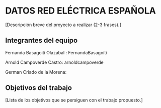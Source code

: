 # DATOS RED ELÉCTRICA ESPAÑOLA

[Descripción breve del proyecto a realizar (2-3 frases).]

## Integrantes del equipo

Fernanda Basagoiti Olazabal : FernandaBasagoiti

Arnold Campoverde Castro: arnoldcampoverde

German Criado de la Morena: 

## Objetivos del trabajo

[Lista de los objetivos que se persiguen con el trabajo propuesto.]
